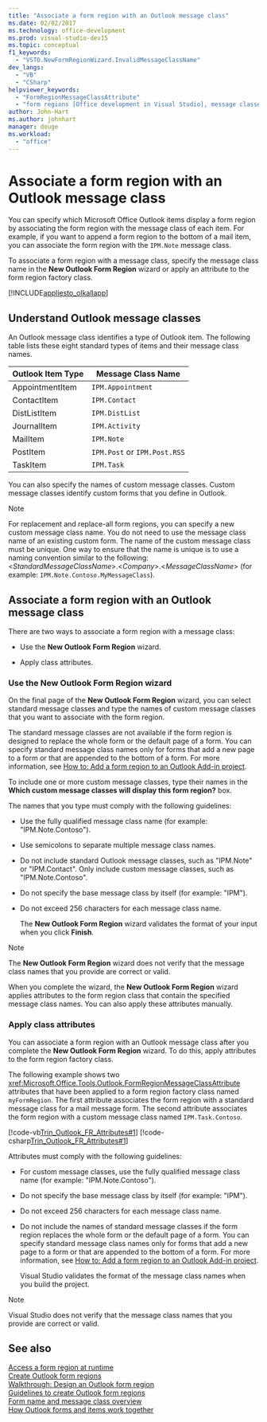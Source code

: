 ```yaml
---
title: "Associate a form region with an Outlook message class"
ms.date: 02/02/2017
ms.technology: office-development
ms.prod: visual-studio-dev15
ms.topic: conceptual
f1_keywords: 
  - "VSTO.NewFormRegionWizard.InvalidMessageClassName"
dev_langs: 
  - "VB"
  - "CSharp"
helpviewer_keywords: 
  - "FormRegionMessageClassAttribute"
  - "form regions [Office development in Visual Studio], message classes"
author: John-Hart
ms.author: johnhart
manager: douge
ms.workload: 
  - "office"
---
```

# Associate a form region with an Outlook message class
  You can specify which Microsoft Office Outlook items display a form region by associating the form region with the message class of each item. For example, if you want to append a form region to the bottom of a mail item, you can associate the form region with the `IPM.Note` message class.  
  
 To associate a form region with a message class, specify the message class name in the **New Outlook Form Region** wizard or apply an attribute to the form region factory class.  
  
 [!INCLUDE[appliesto_olkallapp](../vsto/includes/appliesto-olkallapp-md.md)]  
  
## Understand Outlook message classes  
 An Outlook message class identifies a type of Outlook item. The following table lists these eight standard types of items and their message class names.  
  
|Outlook Item Type|Message Class Name|  
|-----------------------|------------------------|  
|AppointmentItem|`IPM.Appointment`|  
|ContactItem|`IPM.Contact`|  
|DistListItem|`IPM.DistList`|  
|JournalItem|`IPM.Activity`|  
|MailItem|`IPM.Note`|  
|PostItem|`IPM.Post` or `IPM.Post.RSS`|  
|TaskItem|`IPM.Task`|  
  
 You can also specify the names of custom message classes. Custom message classes identify custom forms that you define in Outlook.  
  
> [!NOTE]  
>  For replacement and replace-all form regions, you can specify a new custom message class name. You do not need to use the message class name of an existing custom form. The name of the custom message class must be unique. One way to ensure that the name is unique is to use a naming convention similar to the following: \<*StandardMessageClassName*>.\<*Company*>.\<*MessageClassName*> (for example: `IPM.Note.Contoso.MyMessageClass`).  
  
## Associate a form region with an Outlook message class  
 There are two ways to associate a form region with a message class:  
  
-   Use the **New Outlook Form Region** wizard.  
  
-   Apply class attributes.  
  
### Use the New Outlook Form Region wizard  
 On the final page of the **New Outlook Form Region** wizard, you can select standard message classes and type the names of custom message classes that you want to associate with the form region.  
  
 The standard message classes are not available if the form region is designed to replace the whole form or the default page of a form. You can specify standard message class names only for forms that add a new page to a form or that are appended to the bottom of a form. For more information, see [How to: Add a form region to an Outlook Add-in project](../vsto/how-to-add-a-form-region-to-an-outlook-add-in-project.md).  
  
 To include one or more custom message classes, type their names in the **Which custom message classes will display this form region?** box.  
  
 The names that you type must comply with the following guidelines:  
  
- Use the fully qualified message class name (for example: "IPM.Note.Contoso").  
  
- Use semicolons to separate multiple message class names.  
  
- Do not include standard Outlook message classes, such as "IPM.Note" or "IPM.Contact". Only include custom message classes, such as "IPM.Note.Contoso".  
  
- Do not specify the base message class by itself (for example: "IPM").  
  
- Do not exceed 256 characters for each message class name.  
  
  The **New Outlook Form Region** wizard validates the format of your input when you click **Finish**.  
  
> [!NOTE]  
>  The **New Outlook Form Region** wizard does not verify that the message class names that you provide are correct or valid.  
  
 When you complete the wizard, the **New Outlook Form Region** wizard applies attributes to the form region class that contain the specified message class names. You can also apply these attributes manually.  
  
### Apply class attributes  
 You can associate a form region with an Outlook message class after you complete the **New Outlook Form Region** wizard. To do this, apply attributes to the form region factory class.  
  
 The following example shows two <xref:Microsoft.Office.Tools.Outlook.FormRegionMessageClassAttribute> attributes that have been applied to a form region factory class named `myFormRegion`. The first attribute associates the form region with a standard message class for a mail message form. The second attribute associates the form region with a custom message class named `IPM.Task.Contoso`.  
  
 [!code-vb[Trin_Outlook_FR_Attributes#1](../vsto/codesnippet/VisualBasic/Trin_Outlook_FR_Attributes/FormRegion1.vb#1)]
 [!code-csharp[Trin_Outlook_FR_Attributes#1](../vsto/codesnippet/CSharp/Trin_Outlook_FR_Attributes/FormRegion1.cs#1)]  
  
 Attributes must comply with the following guidelines:  
  
- For custom message classes, use the fully qualified message class name (for example: "IPM.Note.Contoso").  
  
- Do not specify the base message class by itself (for example: "IPM").  
  
- Do not exceed 256 characters for each message class name.  
  
- Do not include the names of standard message classes if the form region replaces the whole form or the default page of a form. You can specify standard message class names only for forms that add a new page to a form or that are appended to the bottom of a form. For more information, see [How to: Add a form region to an Outlook Add-in project](../vsto/how-to-add-a-form-region-to-an-outlook-add-in-project.md).  
  
  Visual Studio validates the format of the message class names when you build the project.  
  
> [!NOTE]  
>  Visual Studio does not verify that the message class names that you provide are correct or valid.  
  
## See also  
 [Access a form region at runtime](../vsto/accessing-a-form-region-at-run-time.md)   
 [Create Outlook form regions](../vsto/creating-outlook-form-regions.md)   
 [Walkthrough: Design an Outlook form region](../vsto/walkthrough-designing-an-outlook-form-region.md)   
 [Guidelines to create Outlook form regions](../vsto/guidelines-for-creating-outlook-form-regions.md)   
 [Form name and message class overview](/office/vba/outlook/Concepts/Forms/form-name-and-message-class-overview)   
 [How Outlook forms and items work together](/office/vba/outlook/Concepts/Forms/how-outlook-forms-and-items-work-together)  
